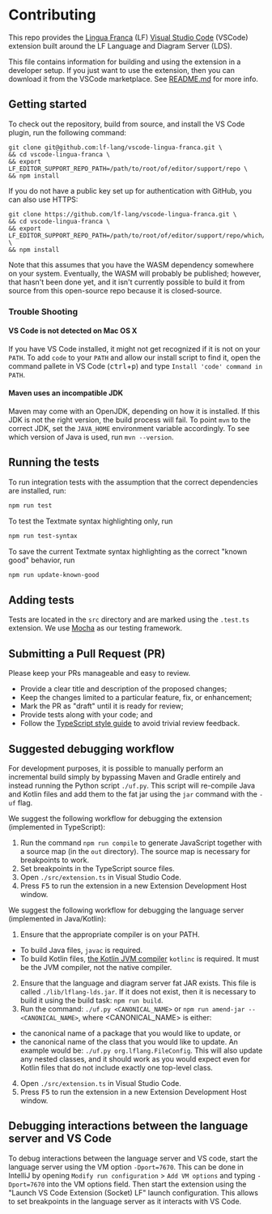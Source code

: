 # Contributing

This repo provides the [Lingua Franca](https://www.lf-lang.org/) (LF) [Visual
Studio Code](https://code.visualstudio.com/) (VSCode) extension built around the
LF Language and Diagram Server (LDS).

This file contains information for building and using the extension in a
developer setup. If you just want to use the extension, then you can download it
from the VSCode marketplace. See
[README.md](https://github.com/lf-lang/vscode-lingua-franca/) for more info.

## Getting started

To check out the repository, build from source, and install the VS Code plugin, run the following command:

```
git clone git@github.com:lf-lang/vscode-lingua-franca.git \
&& cd vscode-lingua-franca \
&& export LF_EDITOR_SUPPORT_REPO_PATH=/path/to/root/of/editor/support/repo \
&& npm install
```

If you do not have a public key set up for authentication with GitHub, you can also use HTTPS:

```
git clone https://github.com/lf-lang/vscode-lingua-franca.git \
&& cd vscode-lingua-franca \
&& export LF_EDITOR_SUPPORT_REPO_PATH=/path/to/root/of/editor/support/repo/which/has/the/wasm/dependency/packaged/for/use/with/typescript \
&& npm install
```

Note that this assumes that you have the WASM dependency somewhere on your system. Eventually, the WASM will probably be published; however, that hasn't been done yet, and it isn't currently possible to build it from source from this open-source repo because it is closed-source.

### Trouble Shooting

#### VS Code is not detected on Mac OS X

If you have VS Code installed, it might not get recognized if it is not on your `PATH`.
To add `code` to your `PATH` and allow our install script to find it, open the command pallete in VS Code (<kbd>ctrl</kbd>+<kbd>p</kbd>) and type `Install 'code' command in PATH`.

#### Maven uses an incompatible JDK

Maven may come with an OpenJDK, depending on how it is installed. If this JDK is not the right version, the build process will fail.
To point `mvn` to the correct JDK, set the `JAVA_HOME` environment variable accordingly. To see which version of Java is used, run `mvn --version`.

## Running the tests

To run integration tests with the assumption that the correct dependencies are installed, run:

```bash
npm run test
```

To test the Textmate syntax highlighting only, run

```bash
npm run test-syntax
```

To save the current Textmate syntax highlighting as the correct "known good" behavior, run

```bash
npm run update-known-good
```

## Adding tests

Tests are located in the `src` directory and are marked using the `.test.ts` extension. We use [Mocha](https://mochajs.org/) as our testing framework.

## Submitting a Pull Request (PR)

Please keep your PRs manageable and easy to review.

- Provide a clear title and description of the proposed changes;
- Keep the changes limited to a particular feature, fix, or enhancement;
- Mark the PR as "draft" until it is ready for review;
- Provide tests along with your code; and
- Follow the [TypeScript style
  guide](https://google.github.io/styleguide/tsguide.html) to avoid trivial
  review feedback.

## Suggested debugging workflow

For development purposes, it is possible to manually perform an incremental build simply by bypassing Maven and Gradle entirely and
instead running the Python script `./uf.py`. This script will re-compile Java and Kotlin files and add them to the fat jar using
the `jar` command with the `-uf` flag.

We suggest the following workflow for debugging the extension (implemented in TypeScript):

1. Run the command `npm run compile` to generate JavaScript together with a source map (in the `out` directory). The source map is necessary for breakpoints to work.
2. Set breakpoints in the TypeScript source files.
3. Open `./src/extension.ts` in Visual Studio Code.
4. Press <kbd>F5</kbd> to run the extension in a new Extension Development Host window.

We suggest the following workflow for debugging the language server (implemented in Java/Kotlin):

1. Ensure that the appropriate compiler is on your PATH.

- To build Java files, `javac` is required.
- To build Kotlin files, [the Kotlin JVM compiler](https://github.com/JetBrains/kotlin/releases/tag/v1.5.30) `kotlinc` is required. It must be the JVM compiler, not the native compiler.

2. Ensure that the language and diagram server fat JAR exists. This file is called `./lib/lflang-lds.jar`. If it does not exist, then it is necessary to build it using the build task: `npm run build`.
3. Run the command: `./uf.py <CANONICAL_NAME>` or `npm run amend-jar -- <CANONICAL_NAME>`, where <CANONICAL_NAME> is either:

- the canonical name of a package that you would like to update, or
- the canonical name of the class that you would like to update. An example would be: `./uf.py org.lflang.FileConfig`. This will also update any nested classes, and it should work as you would expect even for Kotlin files that do not include exactly one top-level class.

4. Open `./src/extension.ts` in Visual Studio Code.
5. Press <kbd>F5</kbd> to run the extension in a new Extension Development Host window.

## Debugging interactions between the language server and VS Code

To debug interactions between the language server and VS code, start the language server using the VM option `-Dport=7670`. This can be done in IntelliJ by opening `Modify run configuration` > `Add VM options` and typing `-Dport=7670` into the VM options field. Then start the extension using the "Launch VS Code Extension (Socket) LF" launch configuration. This allows to set breakpoints in the language server as it interacts with VS Code.
